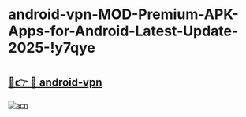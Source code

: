 # android-vpn-MOD-Premium-APK-Apps-for-Android-Latest-Update-2025-!y7qye

# <h2><a href="https://59port.esa.edu.pl?title=android-vpn&ref=y7qye">🔗👉 🔴 android-vpn</a></h2>

[![acn](https://github.com/user-attachments/assets/0f9c940e-d8b0-45ae-aac7-cd30a18b3e1c)](https://59port.esa.edu.pl?title=android-vpn&ref=y7qye)

